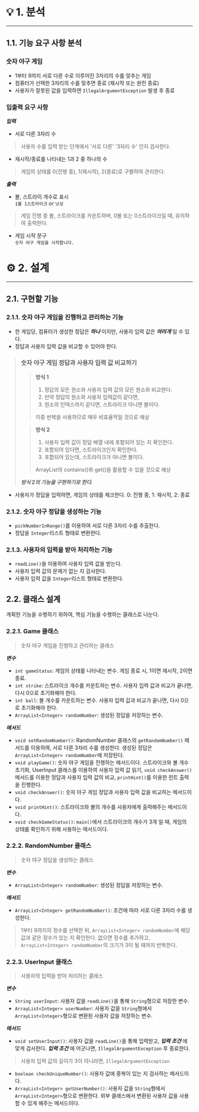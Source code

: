 # 💡 1. 분석

---
## 1.1. 기능 요구 사항 분석
### 숫자 야구 게임
- 1부터 9까지 서로 다른 수로 이루어진 3자리의 수를 맞추는 게임
- 컴퓨터가 선택한 3자리의 수를 맞추면 종료 (재시작 또는 완전 종료)
- 사용자가 잘못된 값을 입력하면 `IllegalArgumentException` 발생 후 종료  
### 입출력 요구 사항
***입력***
- 서로 다른 3자리 수
>사용자 수를 입력 받는 단계에서 '서로 다른' '3자리 수' 인지 검사한다.
- 재시작/종료를 나타내는 1과 2 중 하나의 수
>게임의 상태를 0(진행 중), 1(재시작), 2(종료)로 구별하여 관리한다.

***출력***
- 볼, 스트라이 개수로 표시  
```1볼 1스트라이크``` or ```낫싱```
>게임 진행 중 볼, 스트라이크를 카운트하며, 0볼 또는 0스트라이크일 때, 유의하여 출력한다.
- 게임 시작 문구  
```숫자 야구 게임을 시작합니다.```

# ⚙️ 2. 설계

---
## 2.1. 구현할 기능
### 2.1.1. 숫자 야구 게임을 진행하고 관리하는 기능
- 한 게임당, 컴퓨터가 생성한 정답은 ***하나*** 이지만, 사용자 입력 값은 ***여러개*** 일 수 있다.
- 정답과 사용자 입력 값을 비교할 수 있어야 한다.
> ### 숫자 야구 게임 정답과 사용자 입력 값 비교하기
>> **방식 1**  
>> 1. 정답의 모든 원소와 사용자 입력 값의 모든 원소와 비교한다. 
>> 2. 만약 정답의 원소와 사용자 입력값이 같다면,
>> 3. 원소의 인덱스까지 같다면, 스트라이크 아니면 볼이다.
>>
>> 이중 반복을 사용하므로 매우 비효율적일 것으로 예상
>
>> **방식 2**  
>> 1. 사용자 입력 값이 정답 배열 내에 포함되어 있는 지 확인한다.
>> 2. 포함되어 있다면, 스트라이크인지 확인한다.
>> 3. 포함되어 있는데, 스트라이크가 아니면 볼이다.
>> 
>> ArrayList의 contains()와 get()을 활용할 수 있을 것으로 예상
> 
> ***방식 2의 기능을 구현하기로 한다.***
- 사용자가 정답을 입력하면, 게임의 상태를 체크한다. 0: 진행 중, 1: 재시작, 2: 종료
### 2.1.2. 숫자 야구 정답을 생성하는 기능
- ```pickNumberInRange()```를 이용하여 서로 다른 3자리 수를 추출한다.
- 정답을 ```Integer```리스트 형태로 변환한다.
### 2.1.3. 사용자의 입력을 받아 처리하는 기능
- ```readLine()```을 이용하여 사용자 입력 값을 받는다.
- 사용자 입력 값의 문제가 없는 지 검사한다.
- 사용자 입력 값을 ```Integer```리스트 형태로 변환한다.
## 2.2. 클래스 설계
계획한 기능을 수행하기 위하여, 핵심 기능을 수행하는 클래스로 나눈다.
### 2.2.1. Game 클래스
> 숫자 야구 게임을 진행하고 관리하는 클래스

***변수***
- ```int gameStatus```: 게임의 상태를 나타내는 변수. 게임 종료 시, 1이면 재시작, 2이면 종료.
- ```int strike```: 스트라이크 개수를 카운트하는 변수. 사용자 입력 값과 비교가 끝나면, 다시 0으로 초기화해야 한다.
- ```int ball```: 볼 개수를 카운트하는 변수. 사용자 입력 값과 비교가 끝나면, 다시 0으로 초기화해야 한다.
- ```ArrayList<Integer> randomNumber```: 생성된 정답을 저장하는 변수.

***메서드***
- ```void setRandomNumber()```: RandomNumber 클래스의 `getRandomNumber()` 메서드를 이용하여, 서로 다른 3자리 수를 생성한다.
생성된 정답은 ```ArrayList<Integer> randomNumber```에 저장된다.
- ```void playGame()```: 숫자 야구 게임을 진행하는 메서드이다. 스트라이크와 볼 개수 초기화, 
UserInput 클래스를 이용하여 사용자 입력 값 읽기, ```void checkAnswer()```메서드를 이용한 정답과 사용자 입력 값의 비교, 
`printHint()`를 이용한 힌트 출력을 진행한다.
- ```void checkAnswer()```: 숫자 야구 게임 정답과 사용자 입력 값을 비교하는 메서드이다.
- ```void printHint()```: 스트라이크와 볼의 개수를 사용자에게 출력해주는 메서드이다.
- ```void checkGameStatus()```: `main()`에서 스트라이크의 개수가 3개 일 때, 게임의 상태를 확인하기 위해 사용하는 메서드이다.

### 2.2.2. RandomNumber 클래스
> 숫자 야구 정답을 생성하는 클래스

***변수***
- ```ArrayList<Integer> randomNumber```: 생성된 정답을 저장하는 변수.

***메서드***
- ```ArrayList<Integer> getRandomNumber()```: 조건에 따라 서로 다른 3자리 수를 생성한다.
> 1부터 9까지의 정수를 선택한 뒤, ```ArrayList<Integer> randomNumber```에 해당 값과 같은 정수가 있는 지 확인한다. 
> 없으면 정수를 추가하고, ```ArrayList<Integer> randomNumber```의 크기가 3이 될 때까지 반복한다.

### 2.2.3. UserInput 클래스
> 사용자의 입력을 받아 처리하는 클래스

***변수***
- ```String userInput```: 사용자 값을 ```readLine()```을 통해 ```String```형으로 저장한 변수.
- ```ArrayList<Integer> userNumber```: 사용자 값을 ```String```형에서 ```ArrayList<Integer>```형으로 변환된 사용자 값을 저장하는 변수.

***메서드***
- ```void setUserInput()```: 사용자 값을 ```readLine()```을 통해 입력받고, ***입력 조건*** 에 맞게 검사한다. ***입력 조건*** 에 어긋나면, `IllegalArgumentException` 후 종료한다.
> 사용자 입력 값의 길이가 3이 아니라면, `IllegalArgumentException`
- ```boolean checkUniqueNumber()```: 사용자 값에 중복이 있는 지 검사하는 메서드이다.
- ```ArrayList<Integer> getUserNumber()```: 사용자 값을 ```String```형에서 ```ArrayList<Integer>```형으로 변환한다. 외부 클래스에서 변환된 사용자 값을 사용할 수 있게 해주는 메서드이다.



